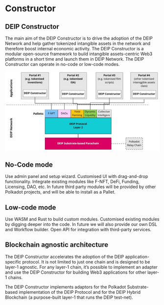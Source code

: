 # Constructor

## DEIP Constructor

The main aim of the DEIP Constructor is to drive the adoption of the DEIP Network and help gather tokenized intangible assets in the network and therefore boost internal economic activity. The DEIP Constructor is a modular open-source framework to build intangible assets-centric Web3 platforms in a short time and launch them in DEIP Network. The DEIP Constructor can operate in no-code or low-code modes.

![The DEIP Infrastructure  and application use-cases with the DEIP Constructor.](../../.gitbook/assets/assets_wiki_-mzbonxaba-qbxpdued0_-mzbp6ba6cuonekakvmw_8.jpeg)

## No-Code mode

Use admin panel and setup wizard. Customised UI with drag-and-drop functionality. Integrate existing modules like F-NFT, DeFi, Funding, Licensing, DAO, etc. In future third party modules will be provided by other Polkadot projects, and will be able to install as a Pallet.

## Low-code mode

Use WASM and Rust to build custom modules. Customised existing modules by digging deeper into the code. In future we will also provide our own DSL and Workflow builder. Open API for integration with third-party services.

## Blockchain agnostic architecture

The DEIP Constructor accelerates the adoption of the DEIP application-specific protocol. It is not limited to just one chain and is designed to be layer-1 agnostic. For any layer-1 chain, it’s possible to implement an adapter and use the DEIP Constructor for building Web3 applications for other layer-1 chains. 

The DEIP Constructor implements adaptors for the Polkadot Substrate-based implementation of the DEIP Protocol and for the DEIP Hybrid Blockchain \(a purpose-built layer-1 that runs the DEIP test-net\).

